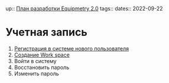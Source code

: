 up:: [План разработки Equipmetry 2.0](../План%20разработки%20Equipmetry%202.0.md)
tags:: 
dates:: 2022-09-22

# Учетная запись

1. [Регистрация в системе нового пользователя](Регистрация%20в%20системе%20нового%20пользователя.md)
2. [Создание Work space](Создание%20Work%20space.md)
3. Войти в систему
4. Восстановить пароль
5. Изменить пароль

